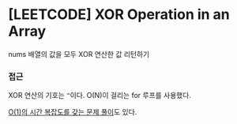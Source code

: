 # [LEETCODE] XOR Operation in an Array

nums 배열의 값을 모두 XOR 연산한 값 리턴하기

### 접근

XOR 연산의 기호는 `^`이다. O(N)이 걸리는 for 루프를 사용했다.

[O(1)의 시간 복잡도를 갖는 문제 풀이](<https://leetcode.com/problems/xor-operation-in-an-array/discuss/698854/PYTHON-O(1)-Time-O(1)-Space>)도 있다.
